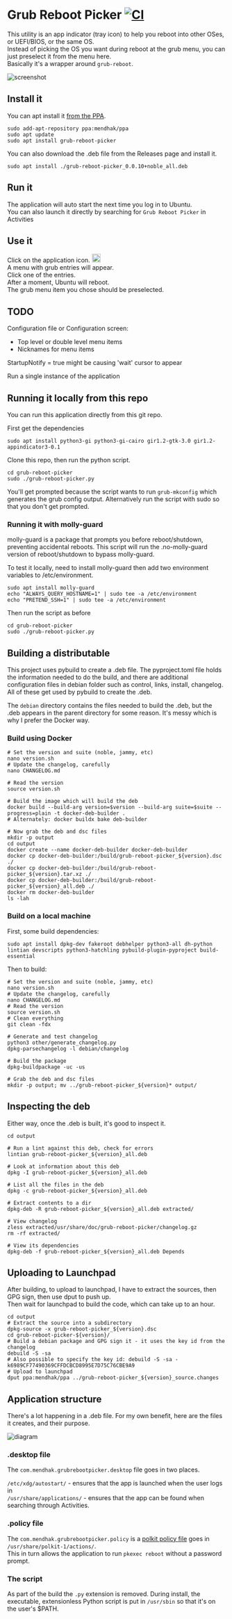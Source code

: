 # Grub Reboot Picker  [![CI](https://github.com/mendhak/grub-reboot-picker/workflows/CI/badge.svg)](https://github.com/mendhak/grub-reboot-picker/actions)

This utility is an app indicator (tray icon) to help you reboot into other OSes, or UEFI/BIOS, or the same OS.  
Instead of picking the OS you want during reboot at the grub menu, you can just preselect it from the menu here.  
Basically it's a wrapper around `grub-reboot`. 

![screenshot](assets/screenshot.png) 

## Install it

You can apt install it [from the PPA](https://launchpad.net/~mendhak/+archive/ubuntu/ppa).

```
sudo add-apt-repository ppa:mendhak/ppa
sudo apt update
sudo apt install grub-reboot-picker
```

You can also download the .deb file from the Releases page and install it.

```
sudo apt install ./grub-reboot-picker_0.0.10+noble_all.deb 
```


## Run it

The application will auto start the next time you log in to Ubuntu.  
You can also launch it directly by searching for `Grub Reboot Picker` in Activities


## Use it

Click on the application icon. <img src="./assets/grub-reboot-picker.svg" width="20" height="20" />  
A menu with grub entries will appear.  
Click one of the entries.  
After a moment, Ubuntu will reboot.  
The grub menu item you chose should be preselected. 


## TODO

Configuration file or Configuration screen: 
* Top level or double level menu items
* Nicknames for menu items  

StartupNotify = true might be causing 'wait' cursor to appear

Run a single instance of the application



## Running it locally from this repo


You can run this application directly from this git repo.  

First get the dependencies

```
sudo apt install python3-gi python3-gi-cairo gir1.2-gtk-3.0 gir1.2-appindicator3-0.1
```

Clone this repo, then run the python script. 

```
cd grub-reboot-picker
sudo ./grub-reboot-picker.py
```

You'll get prompted because the script wants to run `grub-mkconfig` which generates the grub config output. 
Alternatively run the script with sudo so that you don't get prompted.  

### Running it with molly-guard

molly-guard is a package that prompts you before reboot/shutdown, preventing accidental reboots. 
This script will run the .no-molly-guard version of reboot/shutdown to bypass molly-guard.  

To test it locally, need to install molly-guard then add two environment variables to /etc/environment. 

```
sudo apt install molly-guard
echo "ALWAYS_QUERY_HOSTNAME=1" | sudo tee -a /etc/environment
echo "PRETEND_SSH=1" | sudo tee -a /etc/environment
```

Then run the script as before

```
cd grub-reboot-picker
sudo ./grub-reboot-picker.py
```


## Building a distributable

This project uses pybuild to create a .deb file. The pyproject.toml file holds the information needed to do the build, and there are additional configuration files in debian folder such as control, links, install, changelog. All of these get used by pybuild to create the .deb.  

The `debian` directory contains the files needed to build the .deb, but the .deb appears in the parent directory for some reason. It's messy which is why I prefer the Docker way. 


### Build using Docker

```
# Set the version and suite (noble, jammy, etc)
nano version.sh
# Update the changelog, carefully
nano CHANGELOG.md

# Read the version
source version.sh

# Build the image which will build the deb
docker build --build-arg version=$version --build-arg suite=$suite --progress=plain -t docker-deb-builder .
# Alternately: docker buildx bake deb-builder

# Now grab the deb and dsc files
mkdir -p output
cd output
docker create --name docker-deb-builder docker-deb-builder
docker cp docker-deb-builder:/build/grub-reboot-picker_${version}.dsc ./
docker cp docker-deb-builder:/build/grub-reboot-picker_${version}.tar.xz ./
docker cp docker-deb-builder:/build/grub-reboot-picker_${version}_all.deb ./
docker rm docker-deb-builder
ls -lah 
```

### Build on a local machine

First, some build dependencies:

```
sudo apt install dpkg-dev fakeroot debhelper python3-all dh-python lintian devscripts python3-hatchling pybuild-plugin-pyproject build-essential
```

Then to build:

```
# Set the version and suite (noble, jammy, etc)
nano version.sh
# Update the changelog, carefully
nano CHANGELOG.md
# Read the version
source version.sh
# Clean everything
git clean -fdx

# Generate and test changelog
python3 other/generate_changelog.py
dpkg-parsechangelog -l debian/changelog

# Build the package
dpkg-buildpackage -uc -us

# Grab the deb and dsc files
mkdir -p output; mv ../grub-reboot-picker_${version}* output/

```

## Inspecting the deb

Either way, once the .deb is built, it's good to inspect it.  

```
cd output

# Run a lint against this deb, check for errors
lintian grub-reboot-picker_${version}_all.deb

# Look at information about this deb
dpkg -I grub-reboot-picker_${version}_all.deb

# List all the files in the deb
dpkg -c grub-reboot-picker_${version}_all.deb

# Extract contents to a dir
dpkg-deb -R grub-reboot-picker_${version}_all.deb extracted/

# View changelog
zless extracted/usr/share/doc/grub-reboot-picker/changelog.gz
rm -rf extracted/

# View its dependencies
dpkg-deb -f grub-reboot-picker_${version}_all.deb Depends
```


## Uploading to Launchpad


After building, to upload to launchpad, I have to extract the sources, then GPG sign, then use dput to push up.  
Then wait for launchpad to build the code, which can take up to an hour. 

```
cd output
# Extract the source into a subdirectory
dpkg-source -x grub-reboot-picker_${version}.dsc
cd grub-reboot-picker-${version}/
# Build a debian package and GPG sign it - it uses the key id from the changelog
debuild -S -sa
# Also possible to specify the key id: debuild -S -sa -k6989CF77490369CFFDCBCD8995E7D75C76CBE9A9
# Upload to launchpad
dput ppa:mendhak/ppa ../grub-reboot-picker_${version}_source.changes
```


## Application structure

There's a lot happening in a .deb file.  For my own benefit, here are the files it creates, and their purpose. 

![diagram](assets/diagram.drawio.svg)

### .desktop file

The `com.mendhak.grubrebootpicker.desktop` file goes in two places. 

`/etc/xdg/autostart/` -  ensures that the app is launched when the user logs in  
`/usr/share/applications/` - ensures that the app can be found when searching through Activities. 

### .policy file

The `com.mendhak.grubrebootpicker.policy` is a [polkit policy file](https://wiki.archlinux.org/index.php/Polkit) goes in `/usr/share/polkit-1/actions/`.  
This in turn allows the application to run `pkexec reboot` without a password prompt.  

### The script

As part of the build the `.py` extension is removed.  During install, the executable, extensionless Python script is put in `/usr/sbin` so that it's on the user's $PATH.  
